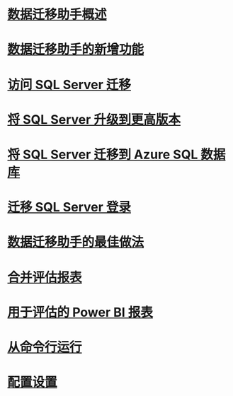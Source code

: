# [数据迁移助手概述](dma-overview.md)

# [数据迁移助手的新增功能](dma-whatsnew.md)
# [访问 SQL Server 迁移](dma-assesssqlonprem.md)
# [将 SQL Server 升级到更高版本](dma-migrateonpremsql.md)
# [将 SQL Server 迁移到 Azure SQL 数据库](dma-migrateonpremsqltosqldb.md)
# [迁移 SQL Server 登录](dma-migrateserverlogins.md)
# [数据迁移助手的最佳做法](dma-bestpractices.md)
# [合并评估报表](dma-consolidatereports.md)
# [用于评估的 Power BI 报表](dma-powerbiassesreport.md)
# [从命令行运行](dma-commandline.md)
# [配置设置](dma-configurationsettings.md)
